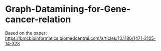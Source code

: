 # Graph-Datamining-for-Gene-cancer-relation

Based on the paper:
https://bmcbioinformatics.biomedcentral.com/articles/10.1186/1471-2105-14-323
